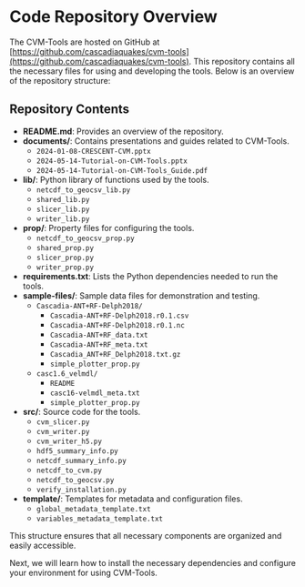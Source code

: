 # Code Repository Overview

The CVM-Tools are hosted on GitHub at [https://github.com/cascadiaquakes/cvm-tools](https://github.com/cascadiaquakes/cvm-tools). This repository contains all the necessary files for using and developing the tools. Below is an overview of the repository structure:

## Repository Contents

- **README.md**: Provides an overview of the repository.
- **documents/**: Contains presentations and guides related to CVM-Tools.
  - `2024-01-08-CRESCENT-CVM.pptx`
  - `2024-05-14-Tutorial-on-CVM-Tools.pptx`
  - `2024-05-14-Tutorial-on-CVM-Tools_Guide.pdf`
- **lib/**: Python library of functions used by the tools.
  - `netcdf_to_geocsv_lib.py`
  - `shared_lib.py`
  - `slicer_lib.py`
  - `writer_lib.py`
- **prop/**: Property files for configuring the tools.
  - `netcdf_to_geocsv_prop.py`
  - `shared_prop.py`
  - `slicer_prop.py`
  - `writer_prop.py`
- **requirements.txt**: Lists the Python dependencies needed to run the tools.
- **sample-files/**: Sample data files for demonstration and testing.
  - `Cascadia-ANT+RF-Delph2018/`
    - `Cascadia-ANT+RF-Delph2018.r0.1.csv`
    - `Cascadia-ANT+RF-Delph2018.r0.1.nc`
    - `Cascadia-ANT+RF_data.txt`
    - `Cascadia-ANT+RF_meta.txt`
    - `Cascadia_ANT+RF_Delph2018.txt.gz`
    - `simple_plotter_prop.py`
  - `casc1.6_velmdl/`
    - `README`
    - `casc16-velmdl_meta.txt`
    - `simple_plotter_prop.py`
- **src/**: Source code for the tools.
  - `cvm_slicer.py`
  - `cvm_writer.py`
  - `cvm_writer_h5.py`
  - `hdf5_summary_info.py`
  - `netcdf_summary_info.py`
  - `netcdf_to_cvm.py`
  - `netcdf_to_geocsv.py`
  - `verify_installation.py`
- **template/**: Templates for metadata and configuration files.
  - `global_metadata_template.txt`
  - `variables_metadata_template.txt`

This structure ensures that all necessary components are organized and easily accessible.

Next, we will learn how to install the necessary dependencies and configure your environment for using CVM-Tools.
